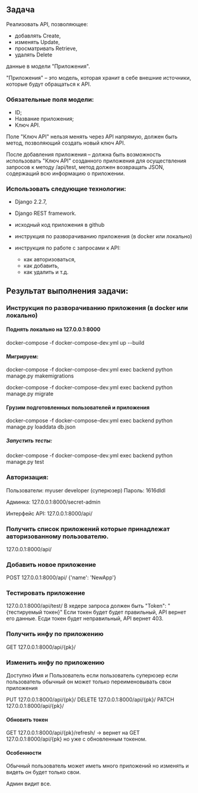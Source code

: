 ## Задача
Реализовать API, позволяющее:
- добавлять Create, 
- изменять Update, 
- просматривать Retrieve,
- удалять Delete

данные в модели "Приложения".

"Приложения" – это модель, которая хранит в себе внешние источники, которые будут обращаться к API. 

### Обязательные поля модели: 
- ID;
- Название приложения;
- Ключ API. 

Поле "Ключ API" нельзя менять через API напрямую, должен быть метод, позволяющий создать новый ключ API.

После добавления приложения – должна быть возможность использовать "Ключ API" созданного приложения для осуществления запросов к методу /api/test, метод должен возвращать JSON, содержащий всю информацию о приложении.

### Использовать следующие технологии: 
- Django 2.2.7,
- Django REST framework.


- исходный код приложения в github
- инструкция по разворачиванию приложения (в docker или локально)
- инструкция по работе с запросами к API: 
  - как авторизоваться, 
  - как добавить, 
  - как удалить и т.д.


## Результат выполнения задачи:
### Инструкция по разворачиванию приложения (в docker или локально)
#### Поднять локально на 127.0.0.1:8000 
docker-compose -f docker-compose-dev.yml up --build

#### Мигрируем:
docker-compose -f docker-compose-dev.yml exec backend python manage.py makemigrations

docker-compose -f docker-compose-dev.yml exec backend python manage.py migrate

#### Грузим подготовленных пользователей и приложения
docker-compose -f docker-compose-dev.yml exec backend python manage.py loaddata db.json

##### Запустить тесты:
docker-compose -f docker-compose-dev.yml exec backend python manage.py test


### Авторизация: 
Пользователи:
myuser
developer (суперюзер)
Пароль: 1616dldl

Админка: 127.0.0.1:8000/secret-admin 

Интерфейс API: 127.0.0.1:8000/api/

### Получить список приложений которые принадлежат авторизованному пользователю.
127.0.0.1:8000/api/

### Добавить новое приложение
POST 127.0.0.1:8000/api/ {'name': 'NewApp'}

### Тестировать приложение
127.0.0.1:8000/api/test/
В хедере запроса должен быть "Token": "{тестируемый токен}"
Если токен будет будет правильный, API вернет его данные.
Есди токен будет неправильный, API вернет 403.

### Получить инфу по приложению
GET 127.0.0.1:8000/api/{pk}/

### Изменить инфу по приложению
Доступно Имя и Пользователь если пользователь суперюзер если пользователь обычный он может только переименовывать свои приложения

PUT 127.0.0.1:8000/api/{pk}/
DELETE 127.0.0.1:8000/api/{pk}/
PATCH 127.0.0.1:8000/api/{pk}/

#### Обновить токен
GET 127.0.0.1:8000/api/{pk}/refresh/ -> вернет на GET 127.0.0.1:8000/api/{pk} но уже с обновленным токеном.


#### Особенности
Обычный пользователь может иметь много приложений но изменять и видеть он будет только свои.

Админ видит все.
